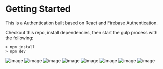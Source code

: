 # Getting Started
This is a Authentication built based on React and Firebase Authentication.

Checkout this repo, install dependencies, then start the gulp process with the following:
```
> npm install
> npm dev
```




![image](https://github.com/johnnyhsu1106/react-firebase-auth/assets/18588513/6f514c79-3884-4377-9d0f-9996e0061899)
![image](https://github.com/johnnyhsu1106/react-firebase-auth/assets/18588513/ce650a07-e392-459a-be85-3051583f8cba)
![image](https://github.com/johnnyhsu1106/react-firebase-auth/assets/18588513/976f1320-a1ad-4b4d-9ace-35087527f898)
![image](https://github.com/johnnyhsu1106/react-firebase-auth/assets/18588513/26a1044f-4bf2-4f74-995b-0239f1455312)
![image](https://github.com/johnnyhsu1106/react-firebase-auth/assets/18588513/340e29b4-8da2-4bf8-b7e5-630353a2eefc)
![image](https://github.com/johnnyhsu1106/react-firebase-auth/assets/18588513/0a2124a6-d51a-465d-9807-c31a84470168)
![image](https://github.com/johnnyhsu1106/react-firebase-auth/assets/18588513/7236f372-2ffe-4246-87ca-ef349fe54789)
![image](https://github.com/johnnyhsu1106/react-firebase-auth/assets/18588513/c20864ca-ba9d-4bdd-b624-cc7f10b58994)

